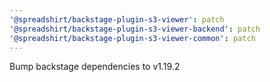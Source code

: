 ```yaml
---
'@spreadshirt/backstage-plugin-s3-viewer': patch
'@spreadshirt/backstage-plugin-s3-viewer-backend': patch
'@spreadshirt/backstage-plugin-s3-viewer-common': patch
---
```


Bump backstage dependencies to v1.19.2
